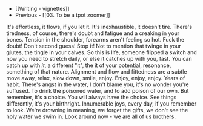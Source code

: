 - [[Writing - vignettes]]
- Previous - [[03. To be a tpot zoomer]]

It's effortless, it flows, if you let it. It's inexhaustible, it doesn't tire. There's tiredness, of course, there's doubt and fatigue and a creaking in your bones. Tension in the shoulder, forearms aren't feeling so hot. Fuck the doubt! Don't second guess! Stop it! Not to mention that twinge in your glutes, the tingle in your calves. So this is life, someone flipped a switch and now you need to stretch daily, or else it catches up with you, fast. *You* can catch up with *it*, a different "it", the it of your potential, resonance, something of that nature. Alignment and flow and fittedness are a subtle move away, relax, slow down, smile, enjoy. Enjoy, enjoy, enjoy. Years of habit. There's angst in the water, I don't blame you, it's no wonder you're suffused. To drink the poisoned water, and to add poison of our own. But remember, it's a choice. You will always have the choice. See things differently, it's your birthright. Innumerable joys, every day, if you remember to look. We're drowning in meaning, we forget the gifts, we don't see the holy water we swim in. Look around now - we are all of us brothers.
